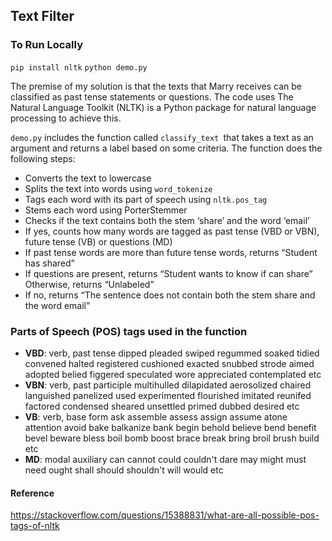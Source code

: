 ## Text Filter

### To Run Locally
`pip install nltk`
`python demo.py`

The premise of my solution is that the texts that Marry receives can be classified as past tense statements or questions. The code uses The Natural Language Toolkit (NLTK) is a Python package for natural language processing to achieve this.

`demo.py` includes the function called `classify_text `that takes a text as an argument and returns a label based on some criteria. The function does the following steps:

- Converts the text to lowercase
- Splits the text into words using `word_tokenize`
- Tags each word with its part of speech using `nltk.pos_tag`
- Stems each word using PorterStemmer
- Checks if the text contains both the stem ‘share’ and the word ‘email’
- If yes, counts how many words are tagged as past tense (VBD or VBN), future tense (VB) or questions (MD)
- If past tense words are more than future tense words, returns “Student has shared”
- If questions are present, returns “Student wants to know if can share”
Otherwise, returns “Unlabeled”
- If no, returns “The sentence does not contain both the stem share and the word email”

### Parts of Speech (POS) tags used in the function
- **VBD**: verb, past tense
dipped pleaded swiped regummed soaked tidied convened halted registered
cushioned exacted snubbed strode aimed adopted belied figgered
speculated wore appreciated contemplated etc
- **VBN**: verb, past participle
multihulled dilapidated aerosolized chaired languished panelized used
experimented flourished imitated reunifed factored condensed sheared
unsettled primed dubbed desired etc
- **VB**: verb, base form
ask assemble assess assign assume atone attention avoid bake balkanize
bank begin behold believe bend benefit bevel beware bless boil bomb
boost brace break bring broil brush build etc
- **MD**: modal auxiliary
can cannot could couldn't dare may might must need ought shall should
shouldn't will would etc

#### Reference
https://stackoverflow.com/questions/15388831/what-are-all-possible-pos-tags-of-nltk
